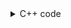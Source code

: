  <details><summary>C++ code</summary>

![](../../../assets/number-of-distinct-islands.png)

</details>
